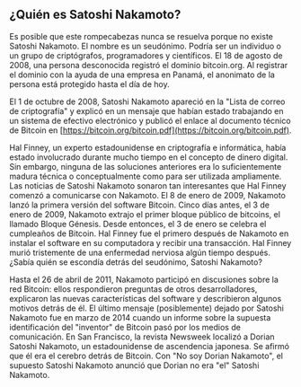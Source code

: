 ## ¿Quién es Satoshi Nakamoto?

Es posible que este rompecabezas nunca se resuelva porque no existe Satoshi Nakamoto. El nombre es un seudónimo. Podría ser un individuo o un grupo de criptógrafos, programadores y científicos. El 18 de agosto de 2008, una persona desconocida registró el dominio bitcoin.org. Al registrar el dominio con la ayuda de una empresa en Panamá, el anonimato de la persona está protegido hasta el día de hoy.

El 1 de octubre de 2008, Satoshi Nakamoto apareció en la "Lista de correo de criptografía" y explicó en un mensaje que habían estado trabajando en un sistema de efectivo electrónico y publicó el enlace al documento técnico de Bitcoin en [https://bitcoin.org/bitcoin.pdf](https://bitcoin.org/bitcoin.pdf).

Hal Finney, un experto estadounidense en criptografía e informática, había estado involucrado durante mucho tiempo en el concepto de dinero digital. Sin embargo, ninguna de las soluciones anteriores era lo suficientemente madura técnica o conceptualmente como para ser utilizada ampliamente. Las noticias de Satoshi Nakamoto sonaron tan interesantes que Hal Finney comenzó a comunicarse con Nakamoto. El 8 de enero de 2009, Nakamoto lanzó la primera versión del software Bitcoin. Cinco días antes, el 3 de enero de 2009, Nakamoto extrajo el primer bloque público de bitcoins, el llamado Bloque Génesis. Desde entonces, el 3 de enero se celebra el cumpleaños de Bitcoin. Hal Finney fue el primero después de Nakamoto en instalar el software en su computadora y recibir una transacción. Hal Finney murió tristemente de una enfermedad nerviosa algún tiempo después. ¿Sabía quién se escondía detrás del seudónimo, Satoshi Nakamoto?

Hasta el 26 de abril de 2011, Nakamoto participó en discusiones sobre la red Bitcoin: ellos respondieron preguntas de otros desarrolladores, explicaron las nuevas características del software y describieron algunos motivos detrás de él. El último mensaje (posiblemente) dejado por Satoshi Nakamoto fue en marzo de 2014 cuando un informe sobre la supuesta identificación del "inventor" de Bitcoin pasó por los medios de comunicación. En San Francisco, la revista Newsweek localizó a Dorian Satoshi Nakamoto, un estadounidense de ascendencia japonesa. Se afirmó que él era el cerebro detrás de Bitcoin. Con "No soy Dorian Nakamoto", el supuesto Satoshi Nakamoto anunció que Dorian no era "el" Satoshi Nakamoto.

